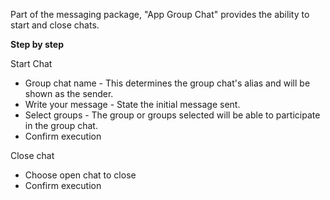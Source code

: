 Part of the messaging package, "App Group Chat" provides the ability to start and close chats.

**Step by step**

Start Chat

* Group chat name - This determines the group chat's alias and will be shown as the sender.
* Write your message - State the initial message sent.
* Select groups - The group or groups selected will be able to participate in the group chat.
* Confirm execution

Close chat

* Choose open chat to close
* Confirm execution
